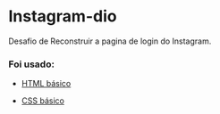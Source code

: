# Instagram-dio
Desafio de Reconstruir a pagina de login do Instagram.

### Foi usado:

* [HTML básico](https://www.w3schools.com/html/)

* [CSS básico](https://developer.mozilla.org/pt-BR/docs/Web/CSS)
